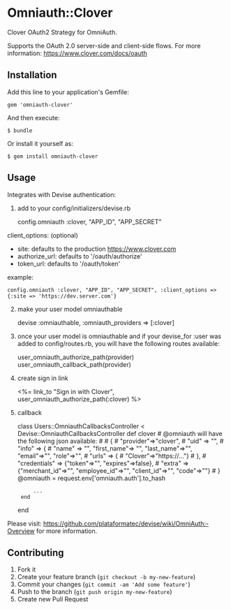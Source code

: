 # Omniauth::Clover

Clover OAuth2 Strategy for OmniAuth.

Supports the OAuth 2.0 server-side and client-side flows. For more information: https://www.clover.com/docs/oauth


## Installation

Add this line to your application's Gemfile:

    gem 'omniauth-clover'

And then execute:

    $ bundle

Or install it yourself as:

    $ gem install omniauth-clover

## Usage

Integrates with Devise authentication:

1) add to your config/initializers/devise.rb

    config.omniauth :clover, "APP_ID", "APP_SECRET"

client_options: (optional)
- site: defaults to the production https://www.clover.com
- authorize_url: defaults to '/oauth/authorize'
- token_url: defaults to '/oauth/token'

example:

    config.omniauth :clover, "APP_ID", "APP_SECRET", :client_options => {:site => 'https://dev.server.com'}

2) make your user model omniauthable

    devise :omniauthable, :omniauth_providers => [:clover]
    
3) once your user model is omniauthable and if your devise_for :user was added to config/routes.rb, you will have the following routes available:

    user_omniauth_authorize_path(provider)
    user_omniauth_callback_path(provider)
    
4) create sign in link

    <%= link_to "Sign in with Clover", user_omniauth_authorize_path(:clover) %> 
    
5) callback

    class Users::OmniauthCallbacksController < Devise::OmniauthCallbacksController
        def clover
            # @omniauth will have the following json available:
            # 
            # {
            #   "provider"=>"clover", 
            #   "uid" => "", 
            #   "info" => {
            #       "name" => "", "first_name"=> "", "last_name"=>"", "email"=>"", "role"=>"", 
            #       "urls" => {
            #       "Clover"=>"https://..."}
            #   }, 
            #   "credentials" => {"token"=>"", "expires"=>false}, 
            #   "extra" => {"merchant_id"=>"", "employee_id"=>"", "client_id"=>"", "code"=>""}
            # }
            @omniauth = request.env['omniauth.auth'].to_hash

            ...
        end
    end

Please visit: https://github.com/plataformatec/devise/wiki/OmniAuth:-Overview for more information.

## Contributing

1. Fork it
2. Create your feature branch (`git checkout -b my-new-feature`)
3. Commit your changes (`git commit -am 'Add some feature'`)
4. Push to the branch (`git push origin my-new-feature`)
5. Create new Pull Request
